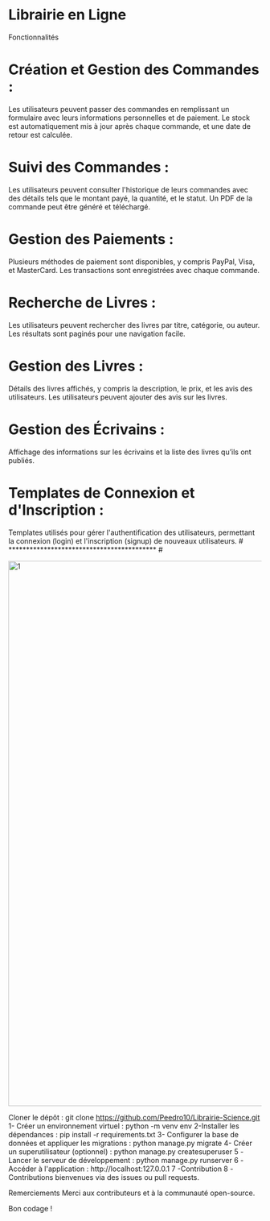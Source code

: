  # Librairie en Ligne
Fonctionnalités
# Création et Gestion des Commandes :

Les utilisateurs peuvent passer des commandes en remplissant un formulaire avec leurs informations personnelles et de paiement. Le stock est automatiquement mis à jour après chaque commande, et une date de retour est calculée.
# Suivi des Commandes :

Les utilisateurs peuvent consulter l'historique de leurs commandes avec des détails tels que le montant payé, la quantité, et le statut. Un PDF de la commande peut être généré et téléchargé.
# Gestion des Paiements :

Plusieurs méthodes de paiement sont disponibles, y compris PayPal, Visa, et MasterCard. Les transactions sont enregistrées avec chaque commande.
# Recherche de Livres :

Les utilisateurs peuvent rechercher des livres par titre, catégorie, ou auteur. Les résultats sont paginés pour une navigation facile.
# Gestion des Livres :

Détails des livres affichés, y compris la description, le prix, et les avis des utilisateurs. Les utilisateurs peuvent ajouter des avis sur les livres.
# Gestion des Écrivains :

Affichage des informations sur les écrivains et la liste des livres qu’ils ont publiés.
# Templates de Connexion et d'Inscription :

Templates utilisés pour gérer l'authentification des utilisateurs, permettant la connexion (login) et l'inscription (signup) de nouveaux utilisateurs.
                                                                          # ****************************************** #   

<img width="1083" alt="1" src="https://github.com/user-attachments/assets/46b9a041-ebfb-447c-8c9f-07a23ca4820e">


                                                                          

                                                                          






       
Cloner le dépôt : git clone https://github.com/Peedro10/Librairie-Science.git
1- Créer un environnement virtuel : python -m venv env
2-Installer les dépendances : pip install -r requirements.txt
3- Configurer la base de données et appliquer les migrations : python manage.py migrate
4- Créer un superutilisateur (optionnel) : python manage.py createsuperuser
5 -Lancer le serveur de développement : python manage.py runserver
6 -Accéder à l'application : http://localhost:127.0.0.1
7 -Contribution
8 -Contributions bienvenues via des issues ou pull requests.

Remerciements
Merci aux contributeurs et à la communauté open-source.

Bon codage !
